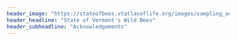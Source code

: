 ```yaml
---
header_image: "https://stateofbees.vtatlasoflife.org/images/sampling_acknowledge.jpg"
header_headline: "State of Vermont's Wild Bees"
header_subheadline: "Acknowledgements"
---
```


